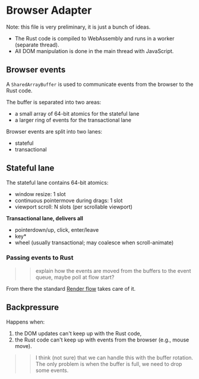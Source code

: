 # Browser Adapter

Note: this file is very preliminary, it is just a bunch of ideas.

- The Rust code is compiled to WebAssembly and runs in a worker (separate thread).
- All DOM manipulation is done in the main thread with JavaScript.

## Browser events

A `SharedArrayBuffer` is used to communicate events from the browser to the Rust code.

The buffer is separated into two areas:

- a small array of 64-bit atomics for the stateful lane
- a larger ring of events for the transactional lane

Browser events are split into two lanes:

- stateful
- transactional

## Stateful lane

The stateful lane contains 64-bit atomics:
 
- window resize: 1 slot
- continuous pointermove during drags: 1 slot
- viewport scroll: N slots (per scrollable viewport)

**Transactional lane, delivers all**

- pointerdown/up, click, enter/leave
- key*
- wheel (usually transactional; may coalesce when scroll-animate)

### Passing events to Rust

>> explain how the events are moved from the buffers to the event queue, maybe
>> poll at flow start?

From there the standard [Render flow](../40_render/renderer.md#render-flow) 
takes care of it.

## Backpressure

Happens when:

1. the DOM updates can't keep up with the Rust code,
2. the Rust code can't keep up with events from the browser (e.g., mouse move).

>> I think (not sure) that we can handle this with the buffer rotation. The only problem
>> is when the buffer is full, we need to drop some events.

